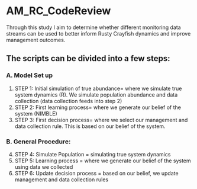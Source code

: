 # AM_RC_CodeReview
Through this study I aim to determine whether different monitoring data streams can be used to better inform Rusty Crayfish dynamics and improve management outcomes.

## The scripts can be divided into a few steps: 
### A. Model Set up 
1. STEP 1: Initial simulation of true abundance= where we simulate true system dynamics (R). We simulate population abundance and data collection (data collection feeds into step 2)
2. STEP 2: First learning process= where we generate our belief of the system (NIMBLE)
3. STEP 3: First decision process= where we select our management and data collection rule. This is based on our belief of the system. 

### B. General Procedure:
4. STEP 4: Simulate Population = simulating true system dynamics
5. STEP 5: Learning process = where we generate our belief of the system using data we collected
6. STEP 6: Update decision process = based on our belief, we update management and data collection rules
